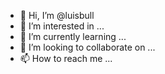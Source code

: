 - 👋 Hi, I’m @luisbull
- 👀 I’m interested in ...
- 🌱 I’m currently learning ...
- 💞️ I’m looking to collaborate on ...
- 📫 How to reach me ...

<!---
luisbull/luisbull is a ✨ special ✨ repository because its `README.md` (this file) appears on your GitHub profile.
You can click the Preview link to take a look at your changes.
--->
